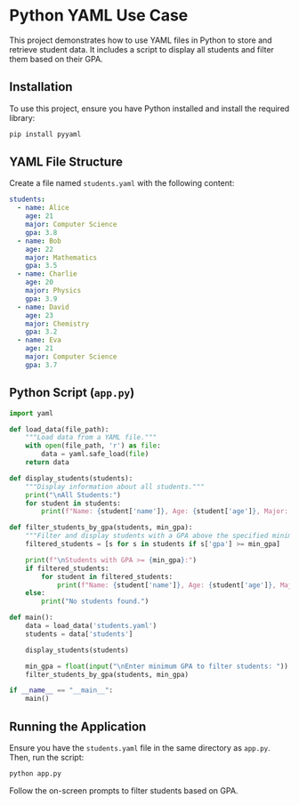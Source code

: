 # Python YAML Use Case

This project demonstrates how to use YAML files in Python to store and retrieve student data. It includes a script to display all students and filter them based on their GPA.

## Installation

To use this project, ensure you have Python installed and install the required library:

```sh
pip install pyyaml
```

## YAML File Structure

Create a file named `students.yaml` with the following content:

```yaml
students:
  - name: Alice
    age: 21
    major: Computer Science
    gpa: 3.8
  - name: Bob
    age: 22
    major: Mathematics
    gpa: 3.5
  - name: Charlie
    age: 20
    major: Physics
    gpa: 3.9
  - name: David
    age: 23
    major: Chemistry
    gpa: 3.2
  - name: Eva
    age: 21
    major: Computer Science
    gpa: 3.7
```

## Python Script (`app.py`)

```python
import yaml

def load_data(file_path):
    """Load data from a YAML file."""
    with open(file_path, 'r') as file:
        data = yaml.safe_load(file)
    return data

def display_students(students):
    """Display information about all students."""
    print("\nAll Students:")
    for student in students:
        print(f"Name: {student['name']}, Age: {student['age']}, Major: {student['major']}, GPA: {student['gpa']}")

def filter_students_by_gpa(students, min_gpa):
    """Filter and display students with a GPA above the specified minimum."""
    filtered_students = [s for s in students if s['gpa'] >= min_gpa]

    print(f"\nStudents with GPA >= {min_gpa}:")
    if filtered_students:
        for student in filtered_students:
            print(f"Name: {student['name']}, Age: {student['age']}, Major: {student['major']}, GPA: {student['gpa']}")
    else:
        print("No students found.")

def main():
    data = load_data('students.yaml')
    students = data['students']

    display_students(students)

    min_gpa = float(input("\nEnter minimum GPA to filter students: "))
    filter_students_by_gpa(students, min_gpa)

if __name__ == "__main__":
    main()
```

## Running the Application

Ensure you have the `students.yaml` file in the same directory as `app.py`. Then, run the script:

```sh
python app.py
```

Follow the on-screen prompts to filter students based on GPA.
